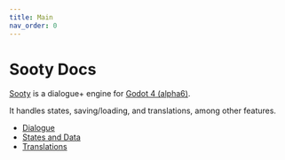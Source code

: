```yaml
---
title: Main
nav_order: 0
---
```


# Sooty Docs

[Sooty](https://github.com/teebarjunk/sooty) is a dialogue+ engine for [Godot 4 (alpha6)](https://godotengine.org/article/dev-snapshot-godot-4-0-alpha-6).

It handles states, saving/loading, and translations, among other features.

- [Dialogue](#docs/dialogue.md)
- [States and Data](#docs/states.md)
- [Translations](#docs/translations.md)
